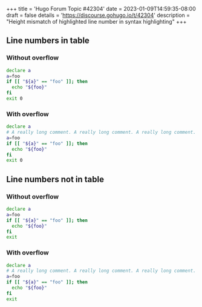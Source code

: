 +++
title = 'Hugo Forum Topic #42304'
date = 2023-01-09T14:59:35-08:00
draft = false
details = 'https://discourse.gohugo.io/t/42304'
description = "Height mismatch of highlighted line number in syntax highlighting"
+++

## Line numbers in table

### Without overflow

```bash {linenos=true, lineNumbersInTable=true, hl_lines="3-5"}
declare a
a=foo
if [[ "${a}" == "foo" ]]; then
  echo "${foo}"
fi
exit 0
```

### With overflow

```bash {linenos=true, lineNumbersInTable=true, hl_lines="3-5"}
declare a
# A really long comment. A really long comment. A really long comment. A really long comment. A really long comment.
a=foo
if [[ "${a}" == "foo" ]]; then
  echo "${foo}"
fi
exit 0
```

## Line numbers not in table

### Without overflow

```bash {linenos=true, lineNumbersInTable=false, hl_lines="3-5"}
declare a
a=foo
if [[ "${a}" == "foo" ]]; then
  echo "${foo}"
fi
exit 
```

### With overflow

```bash {linenos=true, lineNumbersInTable=false, hl_lines="3-5"}
declare a
# A really long comment. A really long comment. A really long comment. A really long comment. A really long comment.
a=foo
if [[ "${a}" == "foo" ]]; then
  echo "${foo}"
fi
exit 

